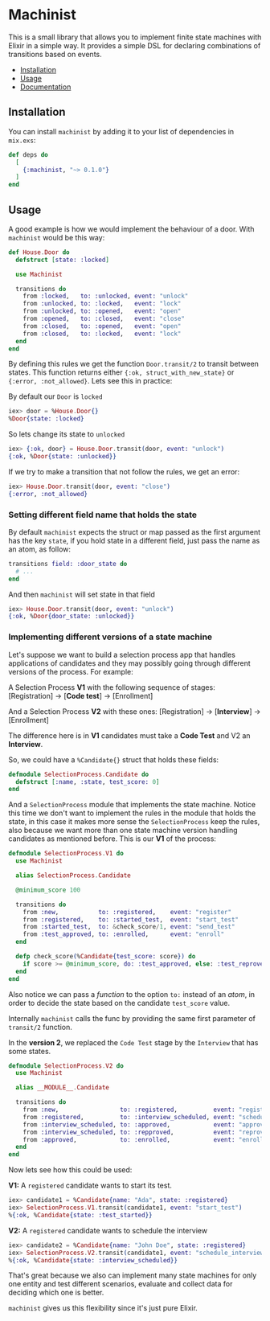 # Machinist

This  is a small library that allows you to implement finite state machines with Elixir in a simple way. It provides a simple DSL for declaring combinations of transitions based on events.

* [Installation](#Installation)
* [Usage](#Usage)
* [Documentation](https://hexdocs.pm/machinist)

## Installation

You can install `machinist` by adding it  to your list of dependencies in `mix.exs`:

```elixir
def deps do
  [
    {:machinist, "~> 0.1.0"}
  ]
end
```

## Usage

A good example is how we would implement the behaviour of a door. With `machinist` would be this way:

```elixir
def House.Door do
  defstruct [state: :locked]

  use Machinist

  transitions do
    from :locked,   to: :unlocked, event: "unlock"
    from :unlocked, to: :locked,   event: "lock"
    from :unlocked, to: :opened,   event: "open"
    from :opened,   to: :closed,   event: "close"
    from :closed,   to: :opened,   event: "open"
    from :closed,   to: :locked,   event: "lock"
  end
end
```

By defining this rules we get the function `Door.transit/2` to transit between states. This function returns either `{:ok, struct_with_new_state}` or `{:error, :not_allowed}`. Lets see this in practice:

By default our `Door` is `locked`

```elixir
iex> door = %House.Door{}
%Door{state: :locked}
```

So lets change its state to `unlocked`

```elixir
iex> {:ok, door} = House.Door.transit(door, event: "unlock")
{:ok, %Door{state: :unlocked}}
```

If we try to make a transition that not follow the rules, we get an error:

```elixir
iex> House.Door.transit(door, event: "close")
{:error, :not_allowed}
```

### Setting different field name that holds the state

By default `machinist` expects the struct or map passed as the first argument has the key `state`, if you hold state in a different field, just pass the name as an atom, as follow:

```elixir
transitions field: :door_state do
  # ...
end
```

And then `machinist` will set state in that field

```elixir
iex> House.Door.transit(door, event: "unlock")
{:ok, %Door{door_state: :unlocked}}
```

### Implementing different versions of a state machine

Let's suppose we want to build a selection process app that handles applications of candidates and they may possibly going through different versions of the process. For example:

A Selection Process **V1** with the following sequence of stages: [Registration] -> [**Code test**] -> [Enrollment]

And a Selection Process **V2** with these ones: [Registration] -> [**Interview**] -> [Enrollment]

The difference here is in **V1** candidates must take a **Code Test** and V2 an **Interview**.

So, we could have a `%Candidate{}` struct that holds these fields:

```elixir
defmodule SelectionProcess.Candidate do
  defstruct [:name, :state, test_score: 0]
end
```

And a `SelectionProcess` module that implements the state machine. Notice this time we don't want to implement the rules in the module that holds the state, in this case it makes more sense the `SelectionProcess` keep the rules, also because we want more than one state machine version handling candidates as mentioned before. This is our **V1** of the process:

```elixir
defmodule SelectionProcess.V1 do
  use Machinist

  alias SelectionProcess.Candidate

  @minimum_score 100

  transitions do
    from :new,           to: :registered,    event: "register"
    from :registered,    to: :started_test,  event: "start_test"
    from :started_test,  to: &check_score/1, event: "send_test"
    from :test_approved, to: :enrolled,      event: "enroll"
  end

  defp check_score(%Candidate{test_score: score}) do
    if score >= @minimum_score, do: :test_approved, else: :test_reproved
  end
end
```

Also notice we can pass a *function* to the option `to:` instead of an *atom*, in order to decide the state based on the candidate `test_score` value.

Internally  `machinist` calls the func by providing the same first parameter of `transit/2` function.

In the **version 2**, we replaced the `Code Test` stage by the `Interview` that has some states.

```elixir
defmodule SelectionProcess.V2 do
  use Machinist

  alias __MODULE__.Candidate

  transitions do
    from :new,                 to: :registered,          event: "register"
    from :registered,          to: :interview_scheduled, event: "schedule_interview"
    from :interview_scheduled, to: :approved,            event: "approve_interview"
    from :interview_scheduled, to: :repproved,           event: "reprove_interview"
    from :approved,            to: :enrolled,            event: "enroll"
  end
end
```

Now lets see how this could be used:

**V1:** A `registered` candidate wants to start its test.

```elixir
iex> candidate1 = %Candidate{name: "Ada", state: :registered}
iex> SelectionProcess.V1.transit(candidate1, event: "start_test")
%{:ok, %Candidate{state: :test_started}}
```

**V2:** A `registered` candidate wants to schedule the interview

```elixir
iex> candidate2 = %Candidate{name: "John Doe", state: :registered}
iex> SelectionProcess.V2.transit(candidate1, event: "schedule_interview")
%{:ok, %Candidate{state: :interview_scheduled}}
```

That's great because we also can implement many state machines for only one entity and test different scenarios, evaluate and collect data for deciding which one is better.

`machinist` gives us this flexibility since it's just pure Elixir.
